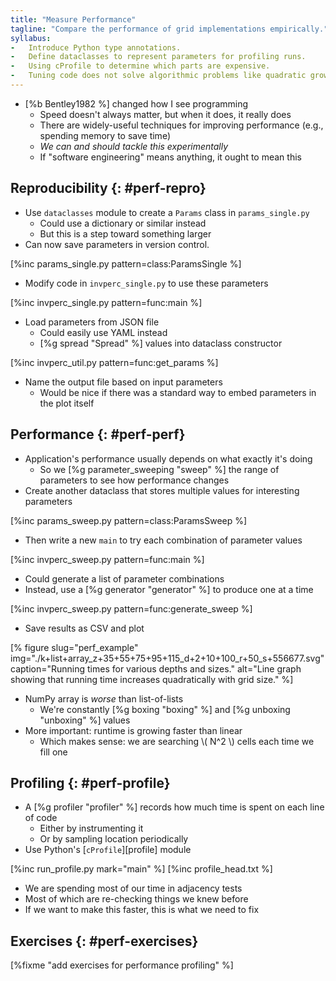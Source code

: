 ```yaml
---
title: "Measure Performance"
tagline: "Compare the performance of grid implementations empirically."
syllabus:
-   Introduce Python type annotations.
-   Define dataclasses to represent parameters for profiling runs.
-   Using cProfile to determine which parts are expensive.
-   Tuning code does not solve algorithmic problems like quadratic growth in runtime.
---
```


-   [%b Bentley1982 %] changed how I see programming
    -   Speed doesn't always matter, but when it does, it really does
    -   There are widely-useful techniques for improving performance (e.g., spending memory to save time)
    -   *We can and should tackle this experimentally*
    -   If "software engineering" means anything, it ought to mean this

## Reproducibility {: #perf-repro}

-   Use `dataclasses` module to create a `Params` class in `params_single.py`
    -   Could use a dictionary or similar instead
    -   But this is a step toward something larger
-   Can now save parameters in version control.

[%inc params_single.py pattern=class:ParamsSingle %]

-   Modify code in `invperc_single.py` to use these parameters

[%inc invperc_single.py pattern=func:main %]

-   Load parameters from JSON file
    -   Could easily use YAML instead
    -   [%g spread "Spread" %] values into dataclass constructor

[%inc invperc_util.py pattern=func:get_params %]

-   Name the output file based on input parameters
    -   Would be nice if there was a standard way to embed parameters in the plot itself

## Performance {: #perf-perf}

-   Application's performance usually depends on what exactly it's doing
    -   So we [%g parameter_sweeping "sweep" %] the range of parameters to see how performance changes
-   Create another dataclass that stores multiple values for interesting parameters

[%inc params_sweep.py pattern=class:ParamsSweep %]

-   Then write a new `main` to try each combination of parameter values

[%inc invperc_sweep.py pattern=func:main %]

-   Could generate a list of parameter combinations
-   Instead, use a [%g generator "generator" %] to produce one at a time

[%inc invperc_sweep.py pattern=func:generate_sweep %]

-   Save results as CSV and plot

[% figure
   slug="perf_example"
   img="./k+list+array_z+35+55+75+95+115_d+2+10+100_r+50_s+556677.svg"
   caption="Running times for various depths and sizes."
   alt="Line graph showing that running time increases quadratically with grid size."
%]

-   NumPy array is *worse* than list-of-lists
    -   We're constantly [%g boxing "boxing" %] and [%g unboxing "unboxing" %] values
-   More important: runtime is growing faster than linear
    -   Which makes sense: we are searching \\( N^2 \\) cells each time we fill one

## Profiling {: #perf-profile}

-   A [%g profiler "profiler" %] records how much time is spent on each line of code
    -   Either by instrumenting it
    -   Or by sampling location periodically
-   Use Python's [`cProfile`][profile] module

[%inc run_profile.py mark="main" %]
[%inc profile_head.txt %]

-   We are spending most of our time in adjacency tests
-   Most of which are re-checking things we knew before
-   If we want to make this faster, this is what we need to fix

## Exercises {: #perf-exercises}

[%fixme "add exercises for performance profiling" %]
